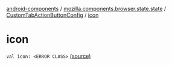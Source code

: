 [android-components](../../index.md) / [mozilla.components.browser.state.state](../index.md) / [CustomTabActionButtonConfig](index.md) / [icon](./icon.md)

# icon

`val icon: <ERROR CLASS>` [(source)](https://github.com/mozilla-mobile/android-components/blob/master/components/browser/state/src/main/java/mozilla/components/browser/state/state/CustomTabConfig.kt#L54)
